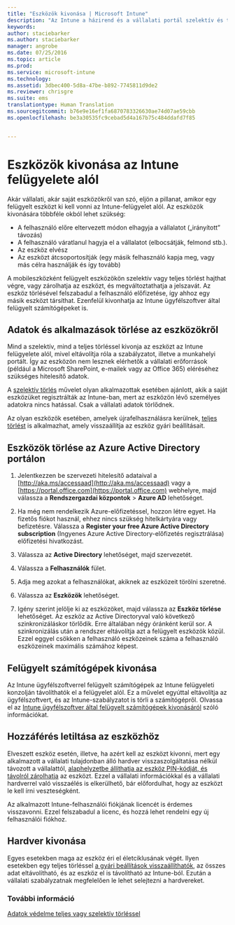 ```yaml
---
title: "Eszközök kivonása | Microsoft Intune"
description: "Az Intune a házirend és a vállalati portál szelektív és teljes törlését is támogatja az eszközök az Intune-kezelésből való eltávolításához."
keywords: 
author: staciebarker
ms.author: staciebarker
manager: angrobe
ms.date: 07/25/2016
ms.topic: article
ms.prod: 
ms.service: microsoft-intune
ms.technology: 
ms.assetid: 3dbec400-5d8a-47be-b892-7745811d9de2
ms.reviewer: chrisgre
ms.suite: ems
translationtype: Human Translation
ms.sourcegitcommit: b76e9e16ef1fa6870783326630ae74d07ae59cbb
ms.openlocfilehash: be3a30535fc9cebad5d4a167b75c484ddafd7f85


---
```


# <a name="retire-devices-from-intune-management"></a>Eszközök kivonása az Intune felügyelete alól

Akár vállalati, akár saját eszközökről van szó, eljön a pillanat, amikor egy felügyelt eszközt ki kell vonni az Intune-felügyelet alól. Az eszközök kivonására többféle okból lehet szükség:

-   A felhasználó előre eltervezett módon elhagyja a vállalatot („irányított” távozás)
-   A felhasználó váratlanul hagyja el a vállalatot (elbocsátják, felmond stb.).
-   Az eszköz elvész
-   Az eszközt átcsoportosítják (egy másik felhasználó kapja meg, vagy más célra használják és így tovább)

A mobileszközként felügyelt eszközökön szelektív vagy teljes törlést hajthat végre, vagy zárolhatja az eszközt, és megváltoztathatja a jelszavát. Az eszköz törlésével felszabadul a felhasználó előfizetése, így ahhoz egy másik eszközt társíthat. Ezenfelül kivonhatja az Intune ügyfélszoftver által felügyelt számítógépeket is.

## <a name="wipe-data-and-apps-from-devices"></a>Adatok és alkalmazások törlése az eszközökről
Mind a szelektív, mind a teljes törléssel kivonja az eszközt az Intune felügyelete alól, mivel eltávolítja róla a szabályzatot, illetve a munkahelyi portált. Így az eszközön nem lesznek elérhetők a vállalati erőforrások (például a Microsoft SharePoint, e-mailek vagy az Office 365) eléréséhez szükséges hitelesítő adatok.

A [szelektív törlés](use-remote-wipe-to-help-protect-data-using-microsoft-intune.md#selective-wipe) művelet olyan alkalmazottak esetében ajánlott, akik a saját eszközüket regisztrálták az Intune-ban, mert az eszközön lévő személyes adatokra nincs hatással. Csak a vállalati adatok törlődnek.

Az olyan eszközök esetében, amelyek újrafelhasználásra kerülnek, [teljes törlést](use-remote-wipe-to-help-protect-data-using-microsoft-intune.md#full-wipe) is alkalmazhat, amely visszaállítja az eszköz gyári beállításait.

## <a name="to-delete-devices-in-the-azure-active-directory-portal"></a>Eszközök törlése az Azure Active Directory portálon

1.  Jelentkezzen be szervezeti hitelesítő adataival a [http://aka.ms/accessaad](http://aka.ms/accessaad) vagy a [https://portal.office.com](https://portal.office.com) webhelyre, majd válassza a **Rendszergazdai központok** &gt; **Azure AD** lehetőséget.

2.  Ha még nem rendelkezik Azure-előfizetéssel, hozzon létre egyet. Ha fizetős fiókot használ, ehhez nincs szükség hitelkártyára vagy befizetésre. Válassza a **Register your free Azure Active Directory subscription** (Ingyenes Azure Active Directory-előfizetés regisztrálása) előfizetési hivatkozást.

4.  Válassza az **Active Directory** lehetőséget, majd szervezetét.

5.  Válassza a **Felhasználók** fület.

6.  Adja meg azokat a felhasználókat, akiknek az eszközeit törölni szeretné.

7.  Válassza az **Eszközök** lehetőséget.

8.  Igény szerint jelölje ki az eszközöket, majd válassza az **Eszköz törlése** lehetőséget. Az eszköz az Active Directoryval való következő szinkronizáláskor törlődik. Erre általában négy óránként kerül sor. A szinkronizálás után a rendszer eltávolítja azt a felügyelt eszközök közül. Ezzel eggyel csökken a felhasználó eszközeinek száma a felhasználó eszközeinek maximális számához képest.

## <a name="retire-managed-computers"></a>Felügyelt számítógépek kivonása
Az Intune ügyfélszoftverrel felügyelt számítógépek az Intune felügyeleti konzolján távolíthatók el a felügyelet alól. Ez a művelet egyúttal eltávolítja az ügyfélszoftvert, és az Intune-szabályzatot is törli a számítógépről. Olvassa el az [Intune ügyfélszoftver által felügyelt számítógépek kivonásáról](common-windows-pc-management-tasks-with-the-microsoft-intune-computer-client#retire-a-computer.md) szóló információkat.

## <a name="block-access-a-device"></a>Hozzáférés letiltása az eszközhöz
Elveszett eszköz esetén, illetve, ha azért kell az eszközt kivonni, mert egy alkalmazott a vállalati tulajdonban álló hardver visszaszolgáltatása nélkül távozott a vállalattól, [alaphelyzetbe állíthatja az eszköz PIN-kódját, és távolról zárolhatja](use-remote-lock-and-passcode-reset-in-microsoft-intune.md) az eszközt. Ezzel a vállalati információkkal és a vállalati hardverrel való visszaélés is elkerülhető, bár előfordulhat, hogy az eszközt le kell írni veszteségként.

Az alkalmazott Intune-felhasználói fiókjának licencét is érdemes visszavonni. Ezzel felszabadul a licenc, és hozzá lehet rendelni egy új felhasználói fiókhoz.

## <a name="retire-hardware"></a>Hardver kivonása
Egyes esetekben maga az eszköz éri el életciklusának végét. Ilyen esetekben egy teljes törléssel [a gyári beállítások visszaállíthatók](use-remote-wipe-to-help-protect-data-using-microsoft-intune.md), az összes adat eltávolítható, és az eszköz el is távolítható az Intune-ból. Ezután a vállalati szabályzatnak megfelelően le lehet selejtezni a hardvereket.

### <a name="see-also"></a>További információ
[Adatok védelme teljes vagy szelektív törléssel](use-remote-wipe-to-help-protect-data-using-microsoft-intune.md)



<!--HONumber=Nov16_HO3-->


